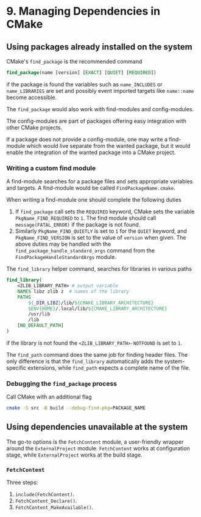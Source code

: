 # 9. Managing Dependencies in CMake
## Using packages already installed on the system
CMake's `find_package` is the recommended command
```cmake
find_package(name [version] [EXACT] [QUIET] [REQUIRED])
```
if the package is found the variables such as `name_INCLUDES` or
`name_LIBRARIES` are set and possibly event imported targets like
`name::name` become accessible.

The `find_package` would also work with find-modules and config-modules.

The config-modules are part of packages offering easy integration with other
CMake projects.

If a package does not provide a config-module, one may write a find-module which
would live separate from the wanted package, but it would enable the integration
of the wanted package into a CMake project.

### Writing a custom find module
A find-module searches for a package files and sets appropriate variables and
targets. A find-module would be called `FindPackageName.cmake`.

When writing a find-module one should complete the following duties
1. If `find_package` call sets the `REQUIRED` keyword, CMake sets the variable
   `PkgName_FIND_REQUIRED` to `1`. The find module should call
   `message(FATAL_ERROR)` if the package is not found.
2. Similarly `PkgName_FIND_QUIETLY` is set to `1` for the `QUIET` keyword, and
   `PkgName_FIND_VERSION` is set to the value of `version` when given.
The above duties may be handled with the `find_package_handle_standard_args`
command from the `FindPackageHandleStandardArgs` module.

The `find_library` helper command, searches for libraries in various paths
```cmake
find_library(
    <ZLIB_LIBRARY_PATH> # output variable
    NAMES libz zlib z  # names of the library
    PATHS
        ${_DIR_LIBZ}/lib/${CMAKE_LIBRARY_ARCHITECTURE}
        $ENV{HOME}/.local/lib/${CMAKE_LIBRARY_ARCHITECTURE}
        /usr/lib
        /lib
    [NO_DEFAULT_PATH]
)
```
if the library is not found the `<ZLIB_LIBRARY_PATH>-NOTFOUND` is set to `1`.

The `find_path` command does the same job for finding header files. The only
difference is that the `find_library` automatically adds the system-specific
extensions, while `find_path` expects a complete name of the file.

### Debugging the `find_package` process
Call CMake with an additional flag
```bash
cmake -S src -B build --debug-find-pkg=PACKAGE_NAME
```

## Using dependencies unavailable at the system
The go-to options is the `FetchContent` module, a user-friendly wrapper around
the `ExternalProject` module. `FetchContent` works at configuration stage, while
`ExternalProject` works at the build stage.

### `FetchContent`
Three steps:
1. `include(FetchContent)`.
2. `FetchContent_Declare()`.
3. `FetchContent_MakeAvailable()`.
